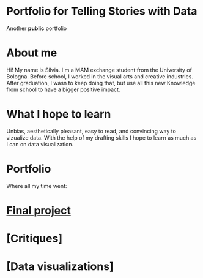 # Portfolio for Telling Stories with Data
Another **public** portfolio

# About me
Hi! My name is Silvia. I'm a MAM exchange student from the University of Bologna. Before school, I worked in the visual arts and creative industries. After graduation, I wasn to keep doing that, but use all this new Knowledge from school to have a bigger positive impact.

# What I hope to learn

Unbias, aesthetically pleasant, easy to read, and convincing way to vizualize data. With the help of my drafting skills I hope to learn as much as I can on data visualization.

# Portfolio
Where all my time went:
# [Final project](/finalproject.md)
# [Critiques]
# [Data visualizations]

